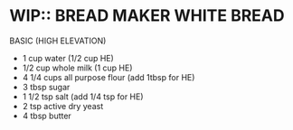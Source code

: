 WIP:: BREAD MAKER WHITE BREAD
================================================================================
BASIC (HIGH ELEVATION)
- 1 cup water (1/2 cup HE)
- 1/2 cup whole milk (1 cup HE)
- 4 1/4 cups all purpose flour (add 1tbsp for HE)
- 3 tbsp sugar
- 1 1/2 tsp salt (add 1/4 tsp for HE)
- 2 tsp active dry yeast
- 4 tbsp butter
